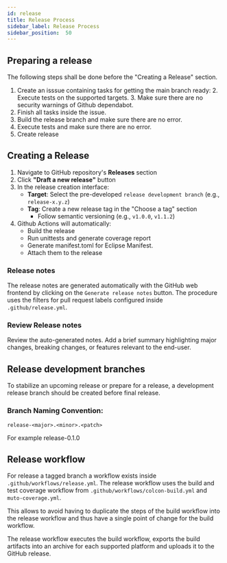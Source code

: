 ```yaml
---
id: release
title: Release Process
sidebar_label: Release Process
sidebar_position:  50
---
```


## Preparing a release

The following steps shall be done before the "Creating a Release" section.

1. Create an isssue containing tasks for getting the main branch ready:
    2. Execute tests on the supported targets.
    3. Make sure there are no security warnings of Github dependabot.
2. Finish all tasks inside the issue.
3. Build the release branch and make sure there are no error.
4. Execute tests and make sure there are no error.
5. Create release

## Creating a Release
1. Navigate to GitHub repository's **Releases** section
2. Click **"Draft a new release"** button
3. In the release creation interface:
   - **Target**: Select the pre-developed `release development branch` (e.g., `release-x.y.z`)
   - **Tag**: Create a new release tag in the "Choose a tag" section
      - Follow semantic versioning (e.g., `v1.0.0`, `v1.1.2`)
4. Github Actions will automatically:
   - Build the release
   - Run unittests and generate coverage report
   - Generate manifest.toml for Eclipse Manifest.
   - Attach them to the release


### Release notes

The release notes are generated automatically with the GitHub web frontend by clicking on the `Generate release notes` button. 
The procedure uses the filters for pull request labels configured inside `.github/release.yml`.

### Review Release notes
Review the auto-generated notes. Add a brief summary highlighting major changes, breaking changes, or features relevant to the end-user.

## Release development branches

To stabilize an upcoming release or prepare for a release, a development release branch should be created before final release.

### Branch Naming Convention:
```text
release-<major>.<minor>.<patch>
```
For example release-0.1.0

## Release workflow

For release a tagged branch a workflow exists inside `.github/workflows/release.yml`.
The release workflow uses the build and test coverage workflow from `.github/workflows/colcon-build.yml` and `muto-coverage.yml`.

This allows to avoid having to duplicate the steps of the build workflow into the release workflow
and thus have a single point of change for the build workflow.

The release workflow executes the build workflow, exports the build artifacts into an archive for each supported platform and uploads it to the GitHub release.
